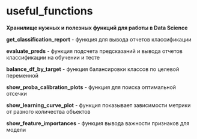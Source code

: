 # useful_functions

**Хранилище нужных и полезных функций для работы в Data Science**

**get_classification_report** - функция для вывода отчетов классификации

**evaluate_preds** - функция подсчета предсказаний и вывода отчетов классификации на обучении и тесте

**balance_df_by_target** - функция балансировки классов по целевой переменной

**show_proba_calibration_plots** - функция для поиска оптимальной отсечки

**show_learning_curve_plot** - функция показывает зависимости метрики от разного количества объектов

**show_feature_importances** - функция вывода важности признаков для модели


